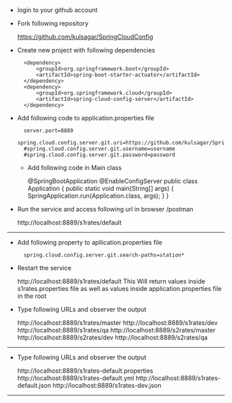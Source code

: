 * login to your github account

* Fork following repository

	https://github.com/kulsagar/SpringCloudConfig

* Create new project with following dependencies

		<dependency>
			<groupId>org.springframework.boot</groupId>
			<artifactId>spring-boot-starter-actuator</artifactId>
		</dependency>
		<dependency>
			<groupId>org.springframework.cloud</groupId>
			<artifactId>spring-cloud-config-server</artifactId>
		</dependency>

* Add following code to application.properties file
	
		server.port=8889
		spring.cloud.config.server.git.uri=https://github.com/kulsagar/SpringCloudConfig
		#spring.cloud.config.server.git.username=username
		#spring.cloud.config.server.git.password=password

	* Add following code in Main class
	
	
		@SpringBootApplication
		@EnableConfigServer
		public class Application {
		public static void main(String[] args) {
			SpringApplication.run(Application.class, args);
		}
		}
	
* Run the service and access following url in browser /postman

	http://localhost:8889/s1rates/default


------------------------------------------------------------

* Add following property to apllication.properties file

		spring.cloud.config.server.git.search-paths=station*

* Restart the service

	http://localhost:8889/s1rates/default
	This Will return values inside s1rates.properties file as well as values inside application.properties file in the root

* Type following URLs and observer the output

	http://localhost:8889/s1rates/master
	http://localhost:8889/s1rates/dev
	http://localhost:8889/s1rates/qa
	http://localhost:8889/s2rates/master
	http://localhost:8889/s2rates/dev
	http://localhost:8889/s2rates/qa
	

------------------------------------------------------------

* Type following URLs and observer the output
	
	http://localhost:8889/s1rates-default.properties
	http://localhost:8889/s1rates-default.yml
	http://localhost:8889/s1rates-default.json
	http://localhost:8889/s1rates-dev.json

------------------------------------------------------------

